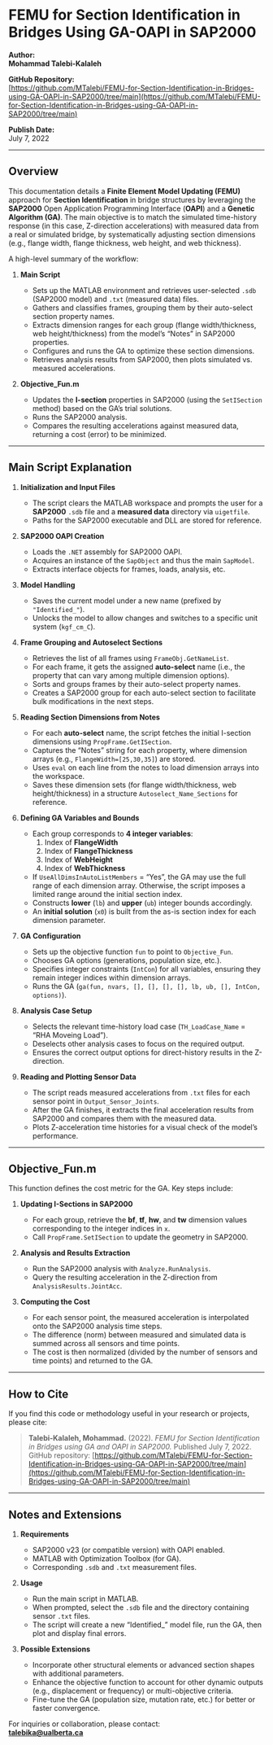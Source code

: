 # FEMU for Section Identification in Bridges Using GA-OAPI in SAP2000

**Author:**  
**Mohammad Talebi-Kalaleh**

**GitHub Repository:**  
[https://github.com/MTalebi/FEMU-for-Section-Identification-in-Bridges-using-GA-OAPI-in-SAP2000/tree/main](https://github.com/MTalebi/FEMU-for-Section-Identification-in-Bridges-using-GA-OAPI-in-SAP2000/tree/main)

**Publish Date:**  
July 7, 2022

---

## Overview

This documentation details a **Finite Element Model Updating (FEMU)** approach for **Section Identification** in bridge structures by leveraging the **SAP2000** Open Application Programming Interface (**OAPI**) and a **Genetic Algorithm (GA)**. The main objective is to match the simulated time-history response (in this case, Z-direction accelerations) with measured data from a real or simulated bridge, by systematically adjusting section dimensions (e.g., flange width, flange thickness, web height, and web thickness).

A high-level summary of the workflow:

1. **Main Script**  
   - Sets up the MATLAB environment and retrieves user-selected `.sdb` (SAP2000 model) and `.txt` (measured data) files.  
   - Gathers and classifies frames, grouping them by their auto-select section property names.  
   - Extracts dimension ranges for each group (flange width/thickness, web height/thickness) from the model’s “Notes” in SAP2000 properties.  
   - Configures and runs the GA to optimize these section dimensions.  
   - Retrieves analysis results from SAP2000, then plots simulated vs. measured accelerations.

2. **Objective_Fun.m**  
   - Updates the **I-section** properties in SAP2000 (using the `SetISection` method) based on the GA’s trial solutions.  
   - Runs the SAP2000 analysis.  
   - Compares the resulting accelerations against measured data, returning a cost (error) to be minimized.

---

## Main Script Explanation

1. **Initialization and Input Files**  
   - The script clears the MATLAB workspace and prompts the user for a **SAP2000** `.sdb` file and a **measured data** directory via `uigetfile`.  
   - Paths for the SAP2000 executable and DLL are stored for reference.

2. **SAP2000 OAPI Creation**  
   - Loads the `.NET` assembly for SAP2000 OAPI.  
   - Acquires an instance of the `SapObject` and thus the main `SapModel`.  
   - Extracts interface objects for frames, loads, analysis, etc.

3. **Model Handling**  
   - Saves the current model under a new name (prefixed by `"Identified_"`).  
   - Unlocks the model to allow changes and switches to a specific unit system (`kgf_cm_C`).

4. **Frame Grouping and Autoselect Sections**  
   - Retrieves the list of all frames using `FrameObj.GetNameList`.  
   - For each frame, it gets the assigned **auto-select** name (i.e., the property that can vary among multiple dimension options).  
   - Sorts and groups frames by their auto-select property names.  
   - Creates a SAP2000 group for each auto-select section to facilitate bulk modifications in the next steps.

5. **Reading Section Dimensions from Notes**  
   - For each **auto-select** name, the script fetches the initial I-section dimensions using `PropFrame.GetISection`.  
   - Captures the “Notes” string for each property, where dimension arrays (e.g., `FlangeWidth=[25,30,35]`) are stored.  
   - Uses `eval` on each line from the notes to load dimension arrays into the workspace.  
   - Saves these dimension sets (for flange width/thickness, web height/thickness) in a structure `Autoselect_Name_Sections` for reference.

6. **Defining GA Variables and Bounds**  
   - Each group corresponds to **4 integer variables**:  
     1. Index of **FlangeWidth**  
     2. Index of **FlangeThickness**  
     3. Index of **WebHeight**  
     4. Index of **WebThickness**  
   - If `UseAllDimsInAutoListMembers` = “Yes”, the GA may use the full range of each dimension array. Otherwise, the script imposes a limited range around the initial section index.  
   - Constructs **lower** (`lb`) and **upper** (`ub`) integer bounds accordingly.  
   - An **initial solution** (`x0`) is built from the as-is section index for each dimension parameter.

7. **GA Configuration**  
   - Sets up the objective function `fun` to point to `Objective_Fun`.  
   - Chooses GA options (generations, population size, etc.).  
   - Specifies integer constraints (`IntCon`) for all variables, ensuring they remain integer indices within dimension arrays.  
   - Runs the GA (`ga(fun, nvars, [], [], [], [], lb, ub, [], IntCon, options)`).

8. **Analysis Case Setup**  
   - Selects the relevant time-history load case (`TH_LoadCase_Name` = “RHA Moveing Load”).  
   - Deselects other analysis cases to focus on the required output.  
   - Ensures the correct output options for direct-history results in the Z-direction.

9. **Reading and Plotting Sensor Data**  
   - The script reads measured accelerations from `.txt` files for each sensor point in `Output_Sensor_Joints`.  
   - After the GA finishes, it extracts the final acceleration results from SAP2000 and compares them with the measured data.  
   - Plots Z-acceleration time histories for a visual check of the model’s performance.

---

## Objective_Fun.m

This function defines the cost metric for the GA. Key steps include:

1. **Updating I-Sections in SAP2000**  
   - For each group, retrieve the **bf**, **tf**, **hw**, and **tw** dimension values corresponding to the integer indices in `x`.  
   - Call `PropFrame.SetISection` to update the geometry in SAP2000.

2. **Analysis and Results Extraction**  
   - Run the SAP2000 analysis with `Analyze.RunAnalysis`.  
   - Query the resulting acceleration in the Z-direction from `AnalysisResults.JointAcc`.

3. **Computing the Cost**  
   - For each sensor point, the measured acceleration is interpolated onto the SAP2000 analysis time steps.  
   - The difference (norm) between measured and simulated data is summed across all sensors and time points.  
   - The cost is then normalized (divided by the number of sensors and time points) and returned to the GA.

---

## How to Cite

If you find this code or methodology useful in your research or projects, please cite:

> **Talebi-Kalaleh, Mohammad.** (2022). *FEMU for Section Identification in Bridges using GA and OAPI in SAP2000.* Published July 7, 2022. GitHub repository: [https://github.com/MTalebi/FEMU-for-Section-Identification-in-Bridges-using-GA-OAPI-in-SAP2000/tree/main](https://github.com/MTalebi/FEMU-for-Section-Identification-in-Bridges-using-GA-OAPI-in-SAP2000/tree/main)

---

## Notes and Extensions

1. **Requirements**  
   - SAP2000 v23 (or compatible version) with OAPI enabled.  
   - MATLAB with Optimization Toolbox (for GA).  
   - Corresponding `.sdb` and `.txt` measurement files.

2. **Usage**  
   - Run the main script in MATLAB.  
   - When prompted, select the `.sdb` file and the directory containing sensor `.txt` files.  
   - The script will create a new “Identified_” model file, run the GA, then plot and display final errors.

3. **Possible Extensions**  
   - Incorporate other structural elements or advanced section shapes with additional parameters.  
   - Enhance the objective function to account for other dynamic outputs (e.g., displacement or frequency) or multi-objective criteria.  
   - Fine-tune the GA (population size, mutation rate, etc.) for better or faster convergence.

For inquiries or collaboration, please contact:  
**talebika@ualberta.ca**
